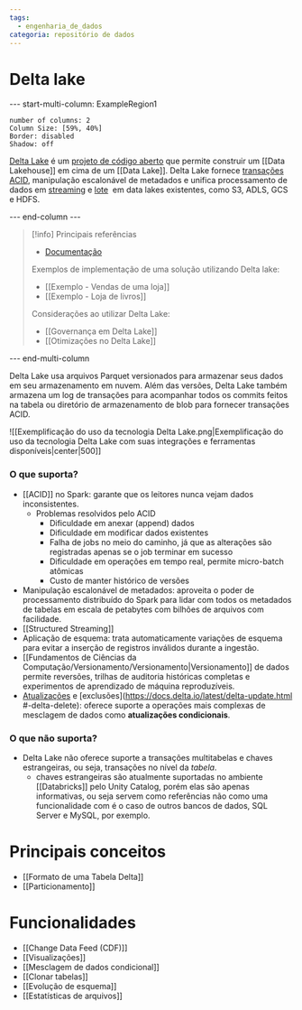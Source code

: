 ```yaml
---
tags:
  - engenharia_de_dados
categoria: repositório de dados
---
```

# Delta lake

--- start-multi-column: ExampleRegion1  
```column-settings  
number of columns: 2
Column Size: [59%, 40%]
Border: disabled
Shadow: off
```

[Delta Lake](https://delta.io/) é um [projeto de código aberto](https://github.com/delta-io/delta) que permite construir um [[Data Lakehouse]] em cima de um [[Data Lake]]. Delta Lake fornece [transações ACID](https://docs.delta.io/latest/concurrency-control.html), manipulação escalonável de metadados e unifica processamento de dados em [streaming](https://docs.delta.io/latest/delta-streaming.html) e [lote](https://docs.delta.io/latest/delta-batch.html)  em data lakes existentes, como S3, ADLS, GCS e HDFS.

--- end-column ---

> [!info] Principais referências
> - [Documentação](https://delta.io/learn)
> 
> Exemplos de implementação de uma solução utilizando Delta lake:
> - [[Exemplo - Vendas de uma loja]]
> - [[Exemplo - Loja de livros]]
> 
> Considerações ao utilizar Delta Lake:
> - [[Governança em Delta Lake]]
> - [[Otimizações no Delta Lake]]
> 

--- end-multi-column

Delta Lake usa arquivos Parquet versionados para armazenar seus dados em seu armazenamento em nuvem. Além das versões, Delta Lake também armazena um log de transações para acompanhar todos os commits feitos na tabela ou diretório de armazenamento de blob para fornecer transações ACID.

![[Exemplificação do uso da tecnologia Delta Lake.png|Exemplificação do uso da tecnologia Delta Lake com suas integrações e ferramentas disponíveis|center|500]]

### O que suporta?

- [[ACID]] no Spark: garante que os leitores nunca vejam dados inconsistentes.
	- Problemas resolvidos pelo ACID
		- Dificuldade em anexar (append) dados
		- Dificuldade em modificar dados existentes
		- Falha de jobs no meio do caminho, já que as alterações são registradas apenas se o job terminar em sucesso
		- Dificuldade em operações em tempo real, permite micro-batch atômicas
		- Custo de manter histórico de versões
- Manipulação escalonável de metadados: aproveita o poder de processamento distribuído do Spark para lidar com todos os metadados de tabelas em escala de petabytes com bilhões de arquivos com facilidade.
- [[Structured Streaming]]
- Aplicação de esquema: trata automaticamente variações de esquema para evitar a inserção de registros inválidos durante a ingestão.
- [[Fundamentos de Ciências da Computação/Versionamento/Versionamento|Versionamento]] de dados permite reversões, trilhas de auditoria históricas completas e experimentos de aprendizado de máquina reproduzíveis.
- [Atualizações](https://docs.delta.io/latest/delta-update.html#-delta-merge) e [exclusões](https://docs.delta.io/latest/delta-update.html #-delta-delete): oferece suporte a operações mais complexas de mesclagem de dados como **atualizações condicionais**.

### O que não suporta?

- Delta Lake não oferece suporte a transações multitabelas e chaves estrangeiras, ou seja, transações no nível da _tabela_.
	- chaves estrangeiras são atualmente suportadas no ambiente [[Databricks]] pelo Unity Catalog, porém elas são apenas informativas, ou seja servem como referências não como uma funcionalidade com é o caso de outros bancos de dados, SQL Server e MySQL, por exemplo.


# Principais conceitos

- [[Formato de uma Tabela Delta]]
- [[Particionamento]]

# Funcionalidades

- [[Change Data Feed (CDF)]]
- [[Visualizações]]
- [[Mesclagem de dados condicional]]
- [[Clonar tabelas]]
- [[Evolução de esquema]]
- [[Estatísticas de arquivos]]
